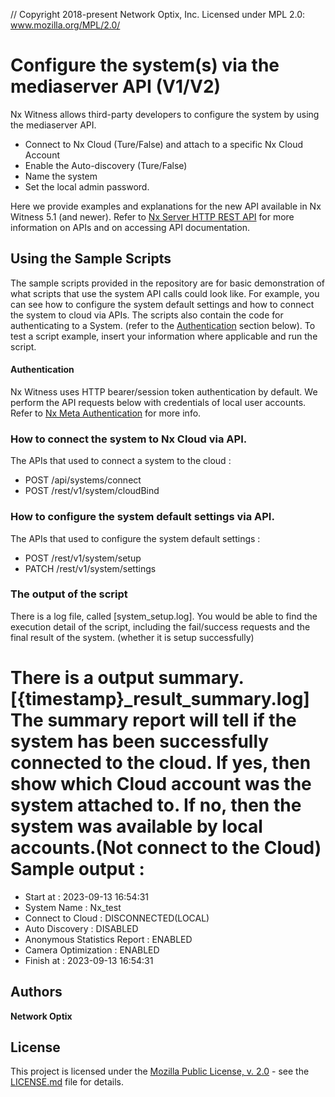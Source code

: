 // Copyright 2018-present Network Optix, Inc. Licensed under MPL 2.0: www.mozilla.org/MPL/2.0/

# Configure the system(s) via the mediaserver API (V1/V2)

Nx Witness allows third-party developers to configure the system by using the mediaserver API.
- Connect to Nx Cloud (Ture/False) and attach to a specific Nx Cloud Account
- Enable the Auto-discovery (Ture/False)
- Name the system
- Set the local admin password.

Here we provide examples and explanations for the new API available in Nx Witness 5.1 (and newer). 
Refer to [Nx Server HTTP REST API](https://support.networkoptix.com/hc/en-us/articles/219573367-Nx-Server-HTTP-REST-API) for more information on APIs and on accessing API documentation.

## Using the Sample Scripts

The sample scripts provided in the repository are for basic demonstration of what scripts that use the system API calls could look like. 
For example, you can see how to configure the system default settings and how to connect the system to cloud via APIs. 
The scripts also contain the code for authenticating to a System. (refer to the [Authentication](#authentication) section below).
To test a script example, insert your information where applicable and run the script.

#### Authentication

Nx Witness uses HTTP bearer/session token authentication by default. 
We perform the API requests below with credentials of local user accounts. 
Refer to [Nx Meta Authentication](https://support.networkoptix.com/hc/en-us/articles/4410505014423-Nx-Meta-Authentication) for more info.

### How to connect the system to Nx Cloud via API.

The APIs that used to connect a system to the cloud : 
- POST /api/systems/connect
- POST /rest/v1/system/cloudBind       

### How to configure the system default settings via API. 

The APIs that used to configure the system default settings : 
- POST /rest/v1/system/setup
- PATCH /rest/v1/system/settings


### The output of the script

There is a log file, called [system_setup.log]. 
You would be able to find the execution detail of the script, including the fail/success requests and the final result of the system. (whether it is setup successfully)

There is a output summary.[{timestamp}_result_summary.log]
The summary report will tell if the system has been successfully connected to the cloud. 
If yes, then show which Cloud account was the system attached to.
If no, then the system was available by local accounts.(Not connect to the Cloud)
Sample output : 
====================
* Start at                    : 2023-09-13 16:54:31
* System Name                 : Nx_test
* Connect to Cloud            : DISCONNECTED(LOCAL)
* Auto Discovery              : DISABLED
* Anonymous Statistics Report : ENABLED
* Camera Optimization         : ENABLED
* Finish at                   : 2023-09-13 16:54:31

## Authors

**Network Optix**

## License
This project is licensed under the [Mozilla Public License, v. 2.0](
http://mozilla.org/MPL/2.0/) - see the [LICENSE.md]() file for details.
